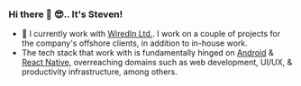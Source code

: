 ### Hi there 👋 :sunglasses:.. It's Steven! 
- 🔭 I currently work with [WiredIn Ltd.](https://www.wiredin.rw/). I work on a couple of projects for the company's offshore clients, in addition to in-house work.
- The tech stack that work with is fundamentally hinged on [Android](https://www.android.com/) & [React Native](https://www.android.com/), overreaching domains such as web development, UI/UX, & productivity infrastructure, among others.

<!--
**skijooma/skijooma** is a ✨ _special_ ✨ repository because its `README.md` (this file) appears on your GitHub profile.

Here are some ideas to get you started:

- 🔭 I currently work with [WiredIn Ltd.](https://www.wiredin.rw/). I work on a couple of projects for the company's offshore clients, in addition to in-house work.
- 🌱 I’m currently learning ...
- 👯 I’m looking to collaborate on ...
- 🤔 I’m looking for help with ...
- 💬 Ask me about ...
- 📫 How to reach me: ...
- 😄 Pronouns: ...
- ⚡ Fun fact: ...
-->
